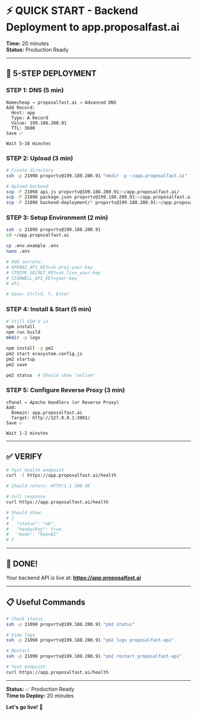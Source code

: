 # ⚡ QUICK START - Backend Deployment to app.proposalfast.ai

**Time:** 20 minutes  
**Status:** Production Ready  

---

## 🚀 5-STEP DEPLOYMENT

### **STEP 1: DNS (5 min)**
```
Namecheap → proposalfast.ai → Advanced DNS
Add Record:
  Host: app
  Type: A Record
  Value: 199.188.200.91
  TTL: 3600
Save ✅

Wait 5-10 minutes
```

### **STEP 2: Upload (3 min)**
```bash
# Create directory
ssh -p 21098 propvrtv@199.188.200.91 "mkdir -p ~/app.proposalfast.ai"

# Upload backend
scp -P 21098 api.js propvrtv@199.188.200.91:~/app.proposalfast.ai/
scp -P 21098 package.json propvrtv@199.188.200.91:~/app.proposalfast.ai/
scp -P 21098 backend-deployment/* propvrtv@199.188.200.91:~/app.proposalfast.ai/
```

### **STEP 3: Setup Environment (2 min)**
```bash
ssh -p 21098 propvrtv@199.188.200.91
cd ~/app.proposalfast.ai

cp .env.example .env
nano .env

# Add secrets:
# OPENAI_API_KEY=sk-proj-your-key
# STRIPE_SECRET_KEY=sk_live_your-key
# SIGNWELL_API_KEY=your-key
# etc.

# Save: Ctrl+X, Y, Enter
```

### **STEP 4: Install & Start (5 min)**
```bash
# Still SSH'd in
npm install
npm run build
mkdir -p logs

npm install -g pm2
pm2 start ecosystem.config.js
pm2 startup
pm2 save

pm2 status  # Should show "online"
```

### **STEP 5: Configure Reverse Proxy (3 min)**
```
cPanel → Apache Handlers (or Reverse Proxy)
Add:
  Domain: app.proposalfast.ai
  Target: http://127.0.0.1:3001/
Save ✅

Wait 1-2 minutes
```

---

## ✅ VERIFY

```bash
# Test health endpoint
curl -I https://app.proposalfast.ai/health

# Should return: HTTP/1.1 200 OK

# Full response
curl https://app.proposalfast.ai/health

# Should show:
# {
#   "status": "ok",
#   "hasApiKey": true,
#   "mode": "OpenAI"
# }
```

---

## 🎯 DONE!

Your backend API is live at: **https://app.proposalfast.ai**

---

## 📋 Useful Commands

```bash
# Check status
ssh -p 21098 propvrtv@199.188.200.91 "pm2 status"

# View logs
ssh -p 21098 propvrtv@199.188.200.91 "pm2 logs proposalfast-api"

# Restart
ssh -p 21098 propvrtv@199.188.200.91 "pm2 restart proposalfast-api"

# Test endpoint
curl https://app.proposalfast.ai/health
```

---

**Status:** ✅ Production Ready  
**Time to Deploy:** 20 minutes  

**Let's go live!** 🚀
